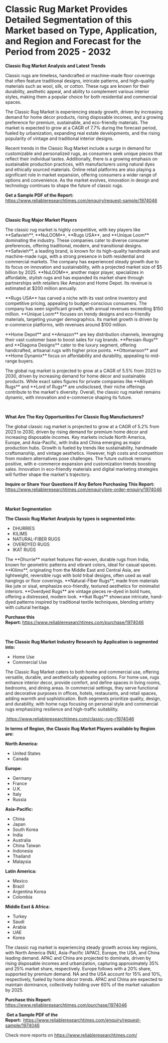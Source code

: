 <p><h1>Classic Rug Market Provides Detailed Segmentation of this Market based on Type, Application, and Region and Forecast for the Period from 2025 - 2032</h1></p><p><strong>Classic Rug Market Analysis and Latest Trends</strong></p>
<p><p>Classic rugs are timeless, handcrafted or machine-made floor coverings that often feature traditional designs, intricate patterns, and high-quality materials such as wool, silk, or cotton. These rugs are known for their durability, aesthetic appeal, and ability to complement various interior styles, making them a popular choice for both residential and commercial spaces.</p><p>The Classic Rug Market is experiencing steady growth, driven by increasing demand for home décor products, rising disposable incomes, and a growing preference for premium, sustainable, and eco-friendly materials. The market is expected to grow at a CAGR of 7.7% during the forecast period, fueled by urbanization, expanding real estate developments, and the rising popularity of vintage and traditional interior designs.</p><p>Recent trends in the Classic Rug Market include a surge in demand for customizable and personalized rugs, as consumers seek unique pieces that reflect their individual tastes. Additionally, there is a growing emphasis on sustainable production practices, with manufacturers using natural dyes and ethically sourced materials. Online retail platforms are also playing a significant role in market expansion, offering consumers a wider range of options and convenience. As the market evolves, innovation in design and technology continues to shape the future of classic rugs.</p></p>
<p><strong>Get a Sample PDF of the Report:&nbsp;</strong> <a href="https://www.reliableresearchtimes.com/enquiry/request-sample/1974046?utm_campaign=2007&utm_medium=2&utm_source=Github&utm_content=ia&utm_term=23012025&utm_id=classic-rug">https://www.reliableresearchtimes.com/enquiry/request-sample/1974046</a></p>
<p>&nbsp;</p>
<p><strong>Classic Rug Major Market Players</strong></p>
<p><p>The classic rug market is highly competitive, with key players like **Safavieh**, **NuLOOM**, **Rugs USA**, and **Unique Loom** dominating the industry. These companies cater to diverse consumer preferences, offering traditional, modern, and transitional designs. **Safavieh**, a leading brand, is known for its high-quality handmade and machine-made rugs, with a strong presence in both residential and commercial markets. The company has experienced steady growth due to its focus on innovation and sustainability, with a projected market size of $5 billion by 2025. **NuLOOM**, another major player, specializes in affordable, stylish rugs and has expanded its market share through partnerships with retailers like Amazon and Home Depot. Its revenue is estimated at $200 million annually.</p><p>**Rugs USA** has carved a niche with its vast online inventory and competitive pricing, appealing to budget-conscious consumers. The company has seen significant growth, with annual revenues exceeding $150 million. **Unique Loom** focuses on trendy designs and eco-friendly materials, targeting younger demographics. Its market growth is driven by e-commerce platforms, with revenues around $100 million.</p><p>**Home Depot** and **Amazon** are key distribution channels, leveraging their vast customer base to boost sales for rug brands. **Persian-Rugs** and **Diagona Designs** cater to the luxury segment, offering handcrafted, artisanal rugs with higher price points. **Ottomanson** and **Home Dynamix** focus on affordability and durability, appealing to mid-range buyers.</p><p>The global rug market is projected to grow at a CAGR of 5.5% from 2023 to 2030, driven by increasing demand for home décor and sustainable products. While exact sales figures for private companies like **Alliyah Rugs** and **Lord of Rugs** are undisclosed, their niche offerings contribute to the market's diversity. Overall, the classic rug market remains dynamic, with innovation and e-commerce shaping its future.</p></p>
<p>&nbsp;</p>
<p><strong>What Are The Key Opportunities For Classic Rug Manufacturers?</strong></p>
<p><p>The global classic rug market is projected to grow at a CAGR of 5.2% from 2023 to 2030, driven by rising demand for premium home décor and increasing disposable incomes. Key markets include North America, Europe, and Asia-Pacific, with India and China emerging as major production hubs. Growth is fueled by trends like sustainability, handmade craftsmanship, and vintage aesthetics. However, high costs and competition from modern alternatives pose challenges. The future outlook remains positive, with e-commerce expansion and customization trends boosting sales. Innovation in eco-friendly materials and digital marketing strategies will further shape the market's trajectory.</p></p>
<p><strong>Inquire or Share Your Questions If Any Before Purchasing This Report:</strong> <a href="https://www.reliableresearchtimes.com/enquiry/pre-order-enquiry/1974046?utm_campaign=2007&utm_medium=2&utm_source=Github&utm_content=ia&utm_term=23012025&utm_id=classic-rug">https://www.reliableresearchtimes.com/enquiry/pre-order-enquiry/1974046</a></p>
<p>&nbsp;</p>
<p><strong>Market Segmentation</strong></p>
<p><strong>The Classic Rug Market Analysis by types is segmented into:</strong></p>
<p><ul><li>DHURRIES</li><li>KILIMS</li><li>NATURAL-FIBER RUGS</li><li>OVERDYED RUGS</li><li>IKAT RUGS</li></ul></p>
<p><p>The **Dhurrie** market features flat-woven, durable rugs from India, known for geometric patterns and vibrant colors, ideal for casual spaces. **Kilims**, originating from the Middle East and Central Asia, are lightweight, reversible rugs with bold tribal designs, often used as wall hangings or floor coverings. **Natural-Fiber Rugs**, made from materials like jute or sisal, emphasize eco-friendly, textured aesthetics for minimalist interiors. **Overdyed Rugs** are vintage pieces re-dyed in bold hues, offering a distressed, modern look. **Ikat Rugs** showcase intricate, hand-dyed patterns inspired by traditional textile techniques, blending artistry with cultural heritage.</p></p>
<p><strong>Purchase this Report:&nbsp;</strong><a href="https://www.reliableresearchtimes.com/purchase/1974046?utm_campaign=2007&utm_medium=2&utm_source=Github&utm_content=ia&utm_term=23012025&utm_id=classic-rug">https://www.reliableresearchtimes.com/purchase/1974046</a></p>
<p>&nbsp;</p>
<p><strong>The Classic Rug Market Industry Research by Application is segmented into:</strong></p>
<p><ul><li>Home Use</li><li>Commercial Use</li></ul></p>
<p><p>The Classic Rug Market caters to both home and commercial use, offering versatile, durable, and aesthetically appealing options. For home use, rugs enhance interior decor, provide comfort, and define spaces in living rooms, bedrooms, and dining areas. In commercial settings, they serve functional and decorative purposes in offices, hotels, restaurants, and retail spaces, adding warmth and sophistication. Both segments prioritize quality, design, and durability, with home rugs focusing on personal style and commercial rugs emphasizing resilience and high-traffic suitability.</p></p>
<p><a href="https://www.reliableresearchtimes.com/classic-rug-r1974046?utm_campaign=2007&utm_medium=2&utm_source=Github&utm_content=ia&utm_term=23012025&utm_id=classic-rug">&nbsp;https://www.reliableresearchtimes.com/classic-rug-r1974046</a></p>
<p><strong>In terms of Region, the Classic Rug Market Players available by Region are:</strong></p>
<p>
    <p> <strong> North America: </strong>
        <ul>
            <li>United States</li>
            <li>Canada</li>
        </ul>
        </p> 
    <p> <strong> Europe: </strong>
        <ul>
            <li>Germany</li>
            <li>France</li>
            <li>U.K.</li>
            <li>Italy</li>
            <li>Russia</li>
        </ul>
        </p> 
    <p> <strong> Asia-Pacific: </strong>
        <ul>
            <li>China</li>
            <li>Japan</li>
            <li>South Korea</li>
            <li>India</li>
            <li>Australia</li>
            <li>China Taiwan</li>
            <li>Indonesia</li>
            <li>Thailand</li>
            <li>Malaysia</li>
        </ul>
        </p> 
    <p> <strong> Latin America: </strong>
        <ul>
            <li>Mexico</li>
            <li>Brazil</li>
            <li>Argentina Korea</li>
            <li>Colombia</li>
        </ul>
        </p> 
    <p> <strong> Middle East & Africa: </strong>
        <ul>
            <li>Turkey</li>
            <li>Saudi</li>
            <li>Arabia</li>
            <li>UAE</li>
            <li>Korea</li>
        </ul>
    </p>
    </p>
<p><p>The classic rug market is experiencing steady growth across key regions, with North America (NA), Asia-Pacific (APAC), Europe, the USA, and China leading demand. APAC and China are projected to dominate, driven by rising disposable incomes and urbanization, capturing approximately 35% and 25% market share, respectively. Europe follows with a 20% share, supported by premium demand. NA and the USA account for 15% and 10%, respectively, fueled by home décor trends. APAC and China are expected to maintain dominance, collectively holding over 60% of the market valuation by 2025.</p></p>
<p><strong>Purchase this Report: </strong><a href="https://www.reliableresearchtimes.com/purchase/1974046?utm_campaign=2007&utm_medium=2&utm_source=Github&utm_content=ia&utm_term=23012025&utm_id=classic-rug">https://www.reliableresearchtimes.com/purchase/1974046</a></p>
<p>&nbsp;<strong>Get a Sample PDF of the Report:&nbsp;&nbsp;</strong><a href="https://www.reliableresearchtimes.com/enquiry/request-sample/1974046?utm_campaign=2007&utm_medium=2&utm_source=Github&utm_content=ia&utm_term=23012025&utm_id=classic-rug">https://www.reliableresearchtimes.com/enquiry/request-sample/1974046</a></p>
<p><strong></strong></p>
<p>Check more reports on <a href="https://www.reliableresearchtimes.com/?utm_campaign=2007&utm_medium=2&utm_source=Github&utm_content=ia&utm_term=23012025&utm_id=classic-rug">https://www.reliableresearchtimes.com/</a></p>